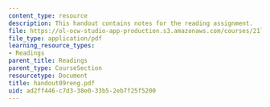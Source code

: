 ```yaml
---
content_type: resource
description: This handout contains notes for the reading assignment.
file: https://ol-ocw-studio-app-production.s3.amazonaws.com/courses/21l-012-forms-of-western-narrative-spring-2004/ad2ff446c7d338e033b52eb7f25f5200_handout09reng.pdf
file_type: application/pdf
learning_resource_types:
- Readings
parent_title: Readings
parent_type: CourseSection
resourcetype: Document
title: handout09reng.pdf
uid: ad2ff446-c7d3-38e0-33b5-2eb7f25f5200
---
```

